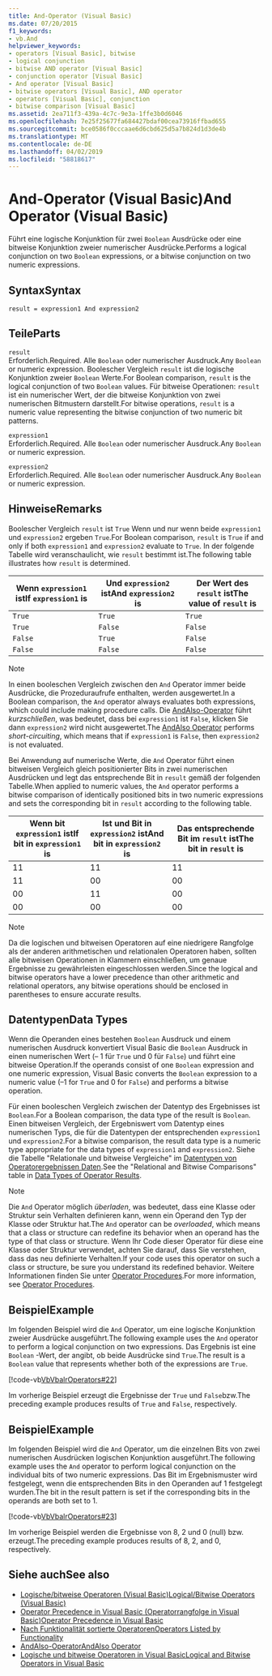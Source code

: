 ```yaml
---
title: And-Operator (Visual Basic)
ms.date: 07/20/2015
f1_keywords:
- vb.And
helpviewer_keywords:
- operators [Visual Basic], bitwise
- logical conjunction
- bitwise AND operator [Visual Basic]
- conjunction operator [Visual Basic]
- And operator [Visual Basic]
- bitwise operators [Visual Basic], AND operator
- operators [Visual Basic], conjunction
- bitwise comparison [Visual Basic]
ms.assetid: 2ea711f3-439a-4c7c-9e3a-1ffe3b0d6046
ms.openlocfilehash: 7e25f25677fa684427bdaf00cea73916ffbad655
ms.sourcegitcommit: bce0586f0cccaae6d6cbd625d5a7b824d1d3de4b
ms.translationtype: MT
ms.contentlocale: de-DE
ms.lasthandoff: 04/02/2019
ms.locfileid: "58818617"
---
```

# <a name="and-operator-visual-basic"></a><span data-ttu-id="441a6-102">And-Operator (Visual Basic)</span><span class="sxs-lookup"><span data-stu-id="441a6-102">And Operator (Visual Basic)</span></span>
<span data-ttu-id="441a6-103">Führt eine logische Konjunktion für zwei `Boolean` Ausdrücke oder eine bitweise Konjunktion zweier numerischer Ausdrücke.</span><span class="sxs-lookup"><span data-stu-id="441a6-103">Performs a logical conjunction on two `Boolean` expressions, or a bitwise conjunction on two numeric expressions.</span></span>  
  
## <a name="syntax"></a><span data-ttu-id="441a6-104">Syntax</span><span class="sxs-lookup"><span data-stu-id="441a6-104">Syntax</span></span>  
  
```  
result = expression1 And expression2  
```  
  
## <a name="parts"></a><span data-ttu-id="441a6-105">Teile</span><span class="sxs-lookup"><span data-stu-id="441a6-105">Parts</span></span>  
 `result`  
 <span data-ttu-id="441a6-106">Erforderlich.</span><span class="sxs-lookup"><span data-stu-id="441a6-106">Required.</span></span> <span data-ttu-id="441a6-107">Alle `Boolean` oder numerischer Ausdruck.</span><span class="sxs-lookup"><span data-stu-id="441a6-107">Any `Boolean` or numeric expression.</span></span> <span data-ttu-id="441a6-108">Boolescher Vergleich `result` ist die logische Konjunktion zweier `Boolean` Werte.</span><span class="sxs-lookup"><span data-stu-id="441a6-108">For Boolean comparison, `result` is the logical conjunction of two `Boolean` values.</span></span> <span data-ttu-id="441a6-109">Für bitweise Operationen: `result` ist ein numerischer Wert, der die bitweise Konjunktion von zwei numerischen Bitmustern darstellt.</span><span class="sxs-lookup"><span data-stu-id="441a6-109">For bitwise operations, `result` is a numeric value representing the bitwise conjunction of two numeric bit patterns.</span></span>  
  
 `expression1`  
 <span data-ttu-id="441a6-110">Erforderlich.</span><span class="sxs-lookup"><span data-stu-id="441a6-110">Required.</span></span> <span data-ttu-id="441a6-111">Alle `Boolean` oder numerischer Ausdruck.</span><span class="sxs-lookup"><span data-stu-id="441a6-111">Any `Boolean` or numeric expression.</span></span>  
  
 `expression2`  
 <span data-ttu-id="441a6-112">Erforderlich.</span><span class="sxs-lookup"><span data-stu-id="441a6-112">Required.</span></span> <span data-ttu-id="441a6-113">Alle `Boolean` oder numerischer Ausdruck.</span><span class="sxs-lookup"><span data-stu-id="441a6-113">Any `Boolean` or numeric expression.</span></span>  
  
## <a name="remarks"></a><span data-ttu-id="441a6-114">Hinweise</span><span class="sxs-lookup"><span data-stu-id="441a6-114">Remarks</span></span>  
 <span data-ttu-id="441a6-115">Boolescher Vergleich `result` ist `True` Wenn und nur wenn beide `expression1` und `expression2` ergeben `True`.</span><span class="sxs-lookup"><span data-stu-id="441a6-115">For Boolean comparison, `result` is `True` if and only if both `expression1` and `expression2` evaluate to `True`.</span></span> <span data-ttu-id="441a6-116">In der folgende Tabelle wird veranschaulicht, wie `result` bestimmt ist.</span><span class="sxs-lookup"><span data-stu-id="441a6-116">The following table illustrates how `result` is determined.</span></span>  
  
|<span data-ttu-id="441a6-117">Wenn `expression1` ist</span><span class="sxs-lookup"><span data-stu-id="441a6-117">If `expression1` is</span></span>|<span data-ttu-id="441a6-118">Und `expression2` ist</span><span class="sxs-lookup"><span data-stu-id="441a6-118">And `expression2` is</span></span>|<span data-ttu-id="441a6-119">Der Wert des `result` ist</span><span class="sxs-lookup"><span data-stu-id="441a6-119">The value of `result` is</span></span>|  
|-------------------------|--------------------------|------------------------------|  
|`True`|`True`|`True`|  
|`True`|`False`|`False`|  
|`False`|`True`|`False`|  
|`False`|`False`|`False`|  
  
> [!NOTE]
>  <span data-ttu-id="441a6-120">In einen booleschen Vergleich zwischen den `And` Operator immer beide Ausdrücke, die Prozeduraufrufe enthalten, werden ausgewertet.</span><span class="sxs-lookup"><span data-stu-id="441a6-120">In a Boolean comparison, the `And` operator always evaluates both expressions, which could include making procedure calls.</span></span> <span data-ttu-id="441a6-121">Die [AndAlso-Operator](../../../visual-basic/language-reference/operators/andalso-operator.md) führt *kurzschließen*, was bedeutet, dass bei `expression1` ist `False`, klicken Sie dann `expression2` wird nicht ausgewertet.</span><span class="sxs-lookup"><span data-stu-id="441a6-121">The [AndAlso Operator](../../../visual-basic/language-reference/operators/andalso-operator.md) performs *short-circuiting*, which means that if `expression1` is `False`, then `expression2` is not evaluated.</span></span>  
  
 <span data-ttu-id="441a6-122">Bei Anwendung auf numerische Werte, die `And` Operator führt einen bitweisen Vergleich gleich positionierter Bits in zwei numerischen Ausdrücken und legt das entsprechende Bit in `result` gemäß der folgenden Tabelle.</span><span class="sxs-lookup"><span data-stu-id="441a6-122">When applied to numeric values, the `And` operator performs a bitwise comparison of identically positioned bits in two numeric expressions and sets the corresponding bit in `result` according to the following table.</span></span>  
  
|<span data-ttu-id="441a6-123">Wenn bit `expression1` ist</span><span class="sxs-lookup"><span data-stu-id="441a6-123">If bit in `expression1` is</span></span>|<span data-ttu-id="441a6-124">Ist und Bit in `expression2` ist</span><span class="sxs-lookup"><span data-stu-id="441a6-124">And bit in `expression2` is</span></span>|<span data-ttu-id="441a6-125">Das entsprechende Bit im `result` ist</span><span class="sxs-lookup"><span data-stu-id="441a6-125">The bit in `result` is</span></span>|  
|--------------------------------|---------------------------------|----------------------------|  
|<span data-ttu-id="441a6-126">1</span><span class="sxs-lookup"><span data-stu-id="441a6-126">1</span></span>|<span data-ttu-id="441a6-127">1</span><span class="sxs-lookup"><span data-stu-id="441a6-127">1</span></span>|<span data-ttu-id="441a6-128">1</span><span class="sxs-lookup"><span data-stu-id="441a6-128">1</span></span>|  
|<span data-ttu-id="441a6-129">1</span><span class="sxs-lookup"><span data-stu-id="441a6-129">1</span></span>|<span data-ttu-id="441a6-130">0</span><span class="sxs-lookup"><span data-stu-id="441a6-130">0</span></span>|<span data-ttu-id="441a6-131">0</span><span class="sxs-lookup"><span data-stu-id="441a6-131">0</span></span>|  
|<span data-ttu-id="441a6-132">0</span><span class="sxs-lookup"><span data-stu-id="441a6-132">0</span></span>|<span data-ttu-id="441a6-133">1</span><span class="sxs-lookup"><span data-stu-id="441a6-133">1</span></span>|<span data-ttu-id="441a6-134">0</span><span class="sxs-lookup"><span data-stu-id="441a6-134">0</span></span>|  
|<span data-ttu-id="441a6-135">0</span><span class="sxs-lookup"><span data-stu-id="441a6-135">0</span></span>|<span data-ttu-id="441a6-136">0</span><span class="sxs-lookup"><span data-stu-id="441a6-136">0</span></span>|<span data-ttu-id="441a6-137">0</span><span class="sxs-lookup"><span data-stu-id="441a6-137">0</span></span>|  
  
> [!NOTE]
>  <span data-ttu-id="441a6-138">Da die logischen und bitweisen Operatoren auf eine niedrigere Rangfolge als der anderen arithmetischen und relationalen Operatoren haben, sollten alle bitweisen Operationen in Klammern einschließen, um genaue Ergebnisse zu gewährleisten eingeschlossen werden.</span><span class="sxs-lookup"><span data-stu-id="441a6-138">Since the logical and bitwise operators have a lower precedence than other arithmetic and relational operators, any bitwise operations should be enclosed in parentheses to ensure accurate results.</span></span>  
  
## <a name="data-types"></a><span data-ttu-id="441a6-139">Datentypen</span><span class="sxs-lookup"><span data-stu-id="441a6-139">Data Types</span></span>  
 <span data-ttu-id="441a6-140">Wenn die Operanden eines bestehen `Boolean` Ausdruck und einem numerischen Ausdruck konvertiert Visual Basic die `Boolean` Ausdruck in einen numerischen Wert (– 1 für `True` und 0 für `False`) und führt eine bitweise Operation.</span><span class="sxs-lookup"><span data-stu-id="441a6-140">If the operands consist of one `Boolean` expression and one numeric expression, Visual Basic converts the `Boolean` expression to a numeric value (–1 for `True` and 0 for `False`) and performs a bitwise operation.</span></span>  
  
 <span data-ttu-id="441a6-141">Für einen booleschen Vergleich zwischen der Datentyp des Ergebnisses ist `Boolean`.</span><span class="sxs-lookup"><span data-stu-id="441a6-141">For a Boolean comparison, the data type of the result is `Boolean`.</span></span> <span data-ttu-id="441a6-142">Einen bitweisen Vergleich, der Ergebniswert vom Datentyp eines numerischen Typs, die für die Datentypen der entsprechenden `expression1` und `expression2`.</span><span class="sxs-lookup"><span data-stu-id="441a6-142">For a bitwise comparison, the result data type is a numeric type appropriate for the data types of `expression1` and `expression2`.</span></span> <span data-ttu-id="441a6-143">Siehe die Tabelle "Relationale und bitweise Vergleiche" im [Datentypen von Operatorergebnissen Daten](../../../visual-basic/language-reference/operators/data-types-of-operator-results.md).</span><span class="sxs-lookup"><span data-stu-id="441a6-143">See the "Relational and Bitwise Comparisons" table in [Data Types of Operator Results](../../../visual-basic/language-reference/operators/data-types-of-operator-results.md).</span></span>  
  
> [!NOTE]
>  <span data-ttu-id="441a6-144">Die `And` Operator möglich *überladen*, was bedeutet, dass eine Klasse oder Struktur sein Verhalten definieren kann, wenn ein Operand den Typ der Klasse oder Struktur hat.</span><span class="sxs-lookup"><span data-stu-id="441a6-144">The `And` operator can be *overloaded*, which means that a class or structure can redefine its behavior when an operand has the type of that class or structure.</span></span> <span data-ttu-id="441a6-145">Wenn Ihr Code dieser Operator für diese eine Klasse oder Struktur verwendet, achten Sie darauf, dass Sie verstehen, dass das neu definierte Verhalten.</span><span class="sxs-lookup"><span data-stu-id="441a6-145">If your code uses this operator on such a class or structure, be sure you understand its redefined behavior.</span></span> <span data-ttu-id="441a6-146">Weitere Informationen finden Sie unter [Operator Procedures](../../../visual-basic/programming-guide/language-features/procedures/operator-procedures.md).</span><span class="sxs-lookup"><span data-stu-id="441a6-146">For more information, see [Operator Procedures](../../../visual-basic/programming-guide/language-features/procedures/operator-procedures.md).</span></span>  
  
## <a name="example"></a><span data-ttu-id="441a6-147">Beispiel</span><span class="sxs-lookup"><span data-stu-id="441a6-147">Example</span></span>  
 <span data-ttu-id="441a6-148">Im folgenden Beispiel wird die `And` Operator, um eine logische Konjunktion zweier Ausdrücke ausgeführt.</span><span class="sxs-lookup"><span data-stu-id="441a6-148">The following example uses the `And` operator to perform a logical conjunction on two expressions.</span></span> <span data-ttu-id="441a6-149">Das Ergebnis ist eine `Boolean` -Wert, der angibt, ob beide Ausdrücke sind `True`.</span><span class="sxs-lookup"><span data-stu-id="441a6-149">The result is a `Boolean` value that represents whether both of the expressions are `True`.</span></span>  
  
 [!code-vb[VbVbalrOperators#22](~/samples/snippets/visualbasic/VS_Snippets_VBCSharp/VbVbalrOperators/VB/Class1.vb#22)]  
  
 <span data-ttu-id="441a6-150">Im vorherige Beispiel erzeugt die Ergebnisse der `True` und `False`bzw.</span><span class="sxs-lookup"><span data-stu-id="441a6-150">The preceding example produces results of `True` and `False`, respectively.</span></span>  
  
## <a name="example"></a><span data-ttu-id="441a6-151">Beispiel</span><span class="sxs-lookup"><span data-stu-id="441a6-151">Example</span></span>  
 <span data-ttu-id="441a6-152">Im folgenden Beispiel wird die `And` Operator, um die einzelnen Bits von zwei numerischen Ausdrücken logischen Konjunktion ausgeführt.</span><span class="sxs-lookup"><span data-stu-id="441a6-152">The following example uses the `And` operator to perform logical conjunction on the individual bits of two numeric expressions.</span></span> <span data-ttu-id="441a6-153">Das Bit im Ergebnismuster wird festgelegt, wenn die entsprechenden Bits in den Operanden auf 1 festgelegt wurden.</span><span class="sxs-lookup"><span data-stu-id="441a6-153">The bit in the result pattern is set if the corresponding bits in the operands are both set to 1.</span></span>  
  
 [!code-vb[VbVbalrOperators#23](~/samples/snippets/visualbasic/VS_Snippets_VBCSharp/VbVbalrOperators/VB/Class1.vb#23)]  
  
 <span data-ttu-id="441a6-154">Im vorherige Beispiel werden die Ergebnisse von 8, 2 und 0 (null) bzw. erzeugt.</span><span class="sxs-lookup"><span data-stu-id="441a6-154">The preceding example produces results of 8, 2, and 0, respectively.</span></span>  
  
## <a name="see-also"></a><span data-ttu-id="441a6-155">Siehe auch</span><span class="sxs-lookup"><span data-stu-id="441a6-155">See also</span></span>

- [<span data-ttu-id="441a6-156">Logische/bitweise Operatoren (Visual Basic)</span><span class="sxs-lookup"><span data-stu-id="441a6-156">Logical/Bitwise Operators (Visual Basic)</span></span>](../../../visual-basic/language-reference/operators/logical-bitwise-operators.md)
- [<span data-ttu-id="441a6-157">Operator Precedence in Visual Basic (Operatorrangfolge in Visual Basic)</span><span class="sxs-lookup"><span data-stu-id="441a6-157">Operator Precedence in Visual Basic</span></span>](../../../visual-basic/language-reference/operators/operator-precedence.md)
- [<span data-ttu-id="441a6-158">Nach Funktionalität sortierte Operatoren</span><span class="sxs-lookup"><span data-stu-id="441a6-158">Operators Listed by Functionality</span></span>](../../../visual-basic/language-reference/operators/operators-listed-by-functionality.md)
- [<span data-ttu-id="441a6-159">AndAlso-Operator</span><span class="sxs-lookup"><span data-stu-id="441a6-159">AndAlso Operator</span></span>](../../../visual-basic/language-reference/operators/andalso-operator.md)
- [<span data-ttu-id="441a6-160">Logische und bitweise Operatoren in Visual Basic</span><span class="sxs-lookup"><span data-stu-id="441a6-160">Logical and Bitwise Operators in Visual Basic</span></span>](../../../visual-basic/programming-guide/language-features/operators-and-expressions/logical-and-bitwise-operators.md)
